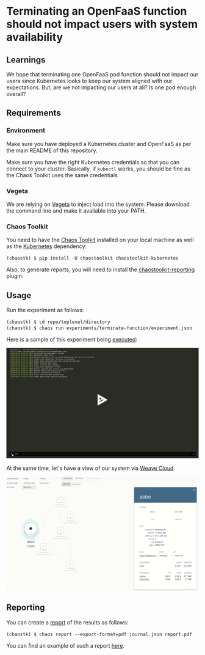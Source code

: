 # Terminating an OpenFaaS function should not impact users with system availability

## Learnings

We hope that terminating one OpenFaaS pod function should not impact our users
since Kubernetes looks to keep our system aligned with our expectations. But,
are we not impacting our users at all? Is one pod enough overall?

## Requirements

### Environment

Make sure you have deployed a Kubernetes cluster and OpenFaaS as per the
main README of this repository.

Make sure you have the right Kubernetes credentials so that you can connect
to your cluster. Basically, if `kubectl` works, you should be fine as the Chaos
Toolkit uses the same credentials.

### Vegeta

We are relying on [Vegeta][vegeta] to inject load into the system. Please
download the command line and make it available into your PATH.

[vegeta]: https://github.com/tsenart/vegeta

### Chaos Toolkit

You need to have the [Chaos Toolkit][chaostoolkit] installed on your local
machine as well as the [Kubernetes][chaostoolkitk8s] dependency:

```
(chaostk) $ pip install -U chaostoolkit chaostoolkit-kubernetes
```

[chaostoolkit]: http://chaostoolkit.org/reference/usage/install/
[chaostoolkitk8s]: https://github.com/chaostoolkit/chaostoolkit-kubernetes

Also, to generate reports, you will need to install the
[chaostoolkit-reporting][chaostoolkitreporting] plugin.

## Usage

Run the experiment as follows:

```
(chaostk) $ cd repo/toplevel/directory
(chaostk) $ chaos run experiments/terminate-function/experiment.json
```

Here is a sample of this experiment being [executed][asciinema]:

![Chaos Toolkit Experiment Run][run]

[asciinema]: https://asciinema.org/a/178112
[run]: https://raw.githubusercontent.com/chaosiq/demos/master/openfaas/experiments/terminate-function/chaostoolkit-run.gif

At the same time, let's have a view of our system via [Weave Cloud][weave].

[weave]: https://cloud.weave.works/

![System View via Weave Scope][weavescope]

[weavescope]: https://raw.githubusercontent.com/chaosiq/demos/master/openfaas/experiments/terminate-function/terminate-function-weave.gif

## Reporting

You can create a [report][chaostoolkitreporting] of the results as follows:

```
(chaostk) $ chaos report --export-format=pdf journal.json report.pdf
```

[chaostoolkitreporting]: https://github.com/chaostoolkit/chaostoolkit-reporting

You can find an example of such a report [here][report].

[report]: https://raw.githubusercontent.com/chaosiq/demos/master/openfaas/experiments/terminate-function/report.pdf